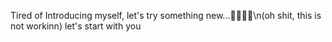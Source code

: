 Tired of Introducing myself, let's try something new...🥲🥲🥲🥲\n(oh shit, this is not workinn)
let's start with you
